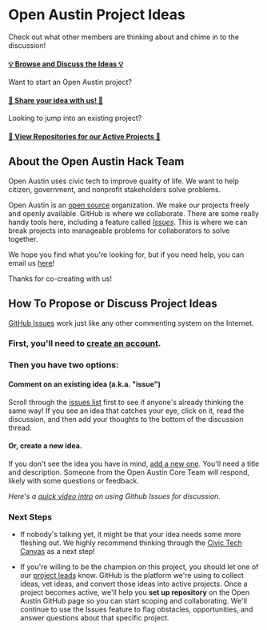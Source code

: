 # Open Austin Project Ideas

Check out what other members are thinking about and chime in to the discussion!

#### [:bulb: Browse and Discuss the Ideas :bulb:](https://github.com/open-austin/project-ideas/issues)


Want to start an Open Austin project? 

#### [:star2: Share your idea with us! :star2:](https://github.com/open-austin/project-ideas/issues/new)


Looking to jump into an existing project?

#### [:floppy_disk: View Repositories for our Active Projects :floppy_disk:](http://www.github.com/open-austin)


## About the Open Austin Hack Team

Open Austin uses civic tech to improve quality of life. We want to help citizen, government, and nonprofit stakeholders solve problems. 

Open Austin is an [open source](https://en.wikipedia.org/wiki/Open_source) organization. We make our projects freely and openly available. GitHub is where we collaborate. There are some really handy tools here, including a feature called [*Issues*](https://github.com/open-austin/project-ideas/issues). This is where we can break projects into manageable problems for collaborators to solve together. 

We hope you find what you're looking for, but if you need help, you can email us [here](hack@open-austin.org)!

Thanks for co-creating with us!

## How To Propose or Discuss Project Ideas

[GitHub Issues](https://guides.github.com/features/issues/) work just like any other commenting system on the Internet. 

### First, you'll need to [create an account](https://github.com/join). 

### Then you have two options: 

#### Comment on an existing idea (a.k.a. "issue")

Scroll through the [issues list](https://github.com/open-austin/project-ideas/issues) first to see if anyone's already thinking the same way! If you see an idea that catches your eye, click on it, read the discussion, and then add your thoughts to the bottom of the discussion thread. 

#### Or, create a new idea.

If you don't see the idea you have in mind, [add a new one](https://github.com/code4sac/projects/issues/new). You'll need a title and description. Someone from the Open Austin Core Team will respond, likely with some questions or feedback. 

*Here's a [quick video intro](https://www.youtube.com/watch?v=KlrJVSJRUN4) on using Github Issues for discussion.*

### Next Steps

* If nobody's talking yet, it might be that your idea needs some more fleshing out. We highly recommend thinking through the [Civic Tech Canvas](https://github.com/open-austin/civic-tech-canvas) as a next step! 

* If you're willing to be the champion on this project, you should let one of our [project leads](hack@open-austin.org) know. GitHub is the platform we're using to collect ideas, vet ideas, and convert those ideas into active projects. Once a project becomes active, we'll help you **set up repository** on the Open Austin GitHub page so you can start scoping and collaborating. We'll continue to use the Issues feature to flag obstacles, opportunities, and answer questions about that specific project.

